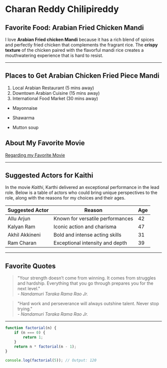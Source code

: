 # Charan Reddy Chilipireddy

## Favorite Food: Arabian Fried Chicken Mandi

I love **Arabian Fried chicken Mandi** because it has a rich blend of spices and perfectly fried chicken that complements the fragrant rice. The **crispy texture** of the chicken paired with the flavorful mandi rice creates a mouthwatering experience that is hard to resist.


---
## Places to Get Arabian Chicken Fried Piece Mandi
1. Local Arabian Restaurant (5 mins away)
2. Downtown Arabian Cuisine (15 mins away)
3. International Food Market (30 mins away)


- Mayonnaise

- Shawarma

- Mutton soup

## About My Favorite Movie
[Regarding my Favorite Movie](./Mymovie.md)

---
## Suggested Actors for Kaithi

In the movie *Kaithi*, Karthi delivered an exceptional performance in the lead role. Below is a table of actors who could bring unique perspectives to the role, along with the reasons for my choices and their ages.

| **Suggested Actor** | **Reason**                      | **Age** |
|--------------------|----------------------------------|-------|
| Allu Arjun         | Known for versatile performances | 42    |
| Kalyan Ram         | Iconic action and charisma       | 47    |
| Akhil Akkineni     | Bold and intense acting skills   | 31    |
| Ram Charan         | Exceptional intensity and depth  | 39    |


---

## Favorite Quotes

> "Your strength doesn’t come from winning. It comes from struggles and hardship. Everything that you go through prepares you for the next level."  
> *- Nandamuri Taraka Rama Rao Jr.*

> "Hard work and perseverance will always outshine talent. Never stop trying."  
> *- Nandamuri Taraka Rama Rao Jr.*


---

```javascript
function factorial(n) {
    if (n === 0) {
        return 1;
    }
    return n * factorial(n - 1);
}

console.log(factorial(5)); // Output: 120




